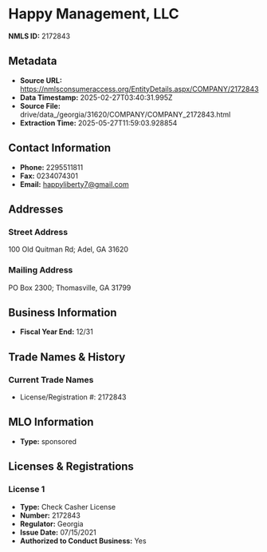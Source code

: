 # Happy Management, LLC

**NMLS ID:** 2172843

## Metadata
- **Source URL:** https://nmlsconsumeraccess.org/EntityDetails.aspx/COMPANY/2172843
- **Data Timestamp:** 2025-02-27T03:40:31.995Z
- **Source File:** drive/data_/georgia/31620/COMPANY/COMPANY_2172843.html
- **Extraction Time:** 2025-05-27T11:59:03.928854

## Contact Information
- **Phone:** 2295511811
- **Fax:** 0234074301
- **Email:** happyliberty7@gmail.com

## Addresses
### Street Address
100 Old Quitman Rd; Adel, GA 31620

### Mailing Address
PO Box 2300; Thomasville, GA 31799

## Business Information
- **Fiscal Year End:** 12/31

## Trade Names & History
### Current Trade Names
- License/Registration #: 2172843

## MLO Information
- **Type:** sponsored

## Licenses & Registrations

### License 1
- **Type:** Check Casher License
- **Number:** 2172843
- **Regulator:** Georgia
- **Issue Date:** 07/15/2021
- **Authorized to Conduct Business:** Yes
